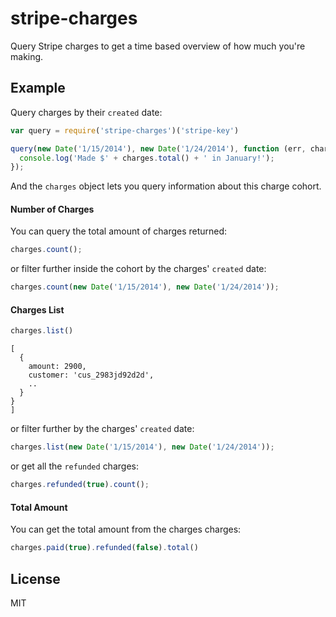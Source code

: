 
# stripe-charges

  Query Stripe charges to get a time based overview of how much you're making.

## Example

Query charges by their `created` date:

```js
var query = require('stripe-charges')('stripe-key')

query(new Date('1/15/2014'), new Date('1/24/2014'), function (err, charges) {
  console.log('Made $' + charges.total() + ' in January!');
});
```

And the `charges` object lets you query information about this charge cohort.

#### Number of Charges

You can query the total amount of charges returned:

```js
charges.count();
```

or filter further inside the cohort by the charges' `created` date:

```js
charges.count(new Date('1/15/2014'), new Date('1/24/2014'));
```

#### Charges List

```js
charges.list()
```
```
[
  {
    amount: 2900,
    customer: 'cus_2983jd92d2d',
    ..
  }
}
]
```
or filter further by the charges' `created` date:

```js
charges.list(new Date('1/15/2014'), new Date('1/24/2014'));
```

or get all the `refunded` charges:

```js
charges.refunded(true).count();
```

#### Total Amount

You can get the total amount from the charges charges:

```js
charges.paid(true).refunded(false).total()
```

## License

MIT